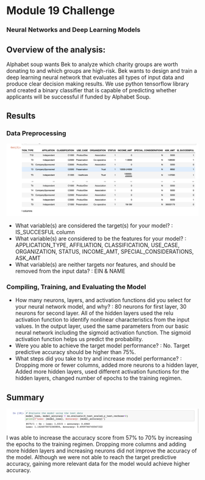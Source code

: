 # Module 19 Challenge
### Neural Networks and Deep Learning Models
 
## Overview of the analysis: 
Alphabet soup wants Bek to analyze which charity groups are worth donating to and which groups are high-risk.
Bek wants to design and train a deep learning neural network that evaluates all types of input data and produce clear decision making results.
We use python tensorflow library and created a binary classifier that is capable of predicting whether applicants will be successful if funded by Alphabet Soup.

## Results

### Data Preprocessing
![](/Resources/df.png)

- What variable(s) are considered the target(s) for your model? : IS_SUCCESFUL column
- What variable(s) are considered to be the features for your model? : APPLICATION_TYPE, AFFILIATION, CLASSIFICATION, USE_CASE, ORGANIZATION, STATUS, INCOME_AMT, SPECIAL_CONSIDERATIONS, ASK_AMT
- What variable(s) are neither targets nor features, and should be removed from the input data? : EIN & NAME

### Compiling, Training, and Evaluating the Model
- How many neurons, layers, and activation functions did you select for your neural network model, and why?
: 80 neurons for first layer, 30 neurons for second layer. All of the hidden layers used the relu activation function to identify nonlinear characteristics from the input values. In the output layer, used the same parameters from our basic neural network including the sigmoid activation function. The sigmoid activation function helps us predict the probability.
- Were you able to achieve the target model performance? 
: No. Target predictive accuracy should be higher than 75%.
- What steps did you take to try and increase model performance?
: Dropping more or fewer columns, added more neurons to a hidden layer, Added more hidden layers, used different activation functions for the hidden layers, changed number of epochs to the training regimen.

## Summary 
![](/Resources/optimized.png)
I was able to increase the accuracy score from 57% to 70% by increasing the epochs to the training regimen.
Dropping more columns and adding more hidden layers and increasing neurons did not improve the accuracy of the model. Although we were not able to reach the target predictive accuracy, gaining more relevant data for the model would achieve higher accuracy. 